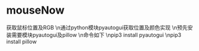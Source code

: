 # mouseNow
获取鼠标位置及RGB
\n通过python模块pyautogui获取位置及颜色实现
\n预先安装需要模块pyautogui及pillow
\n命令如下
\npip3 install pyautogui
\npip3 install pillow
